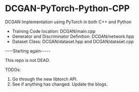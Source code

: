 # DCGAN-PyTorch-Python-CPP
DCGAN Implementation using PyTorch in both C++ and Python

- Training Code location: DCGAN/main.cpp
- Generator and Discriminator Definition: DCGAN/network.hpp
- Dataset Class: DCGAN/dataset.hpp and DCGAN/dataset.cpp

----Starting again-----

This repo is not DEAD.

TODOs:

1. Go through the new libtorch API.
2. See if anything has changed. Update the blogs.


